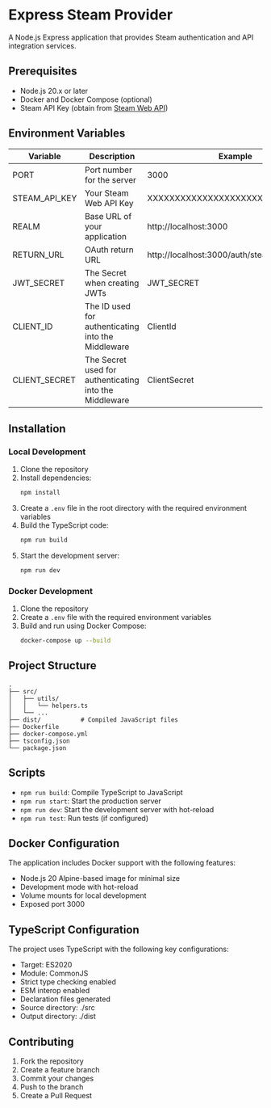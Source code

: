 # Express Steam Provider

A Node.js Express application that provides Steam authentication and API integration services.

## Prerequisites

- Node.js 20.x or later
- Docker and Docker Compose (optional)
- Steam API Key (obtain from [Steam Web API](https://steamcommunity.com/dev/apikey))

## Environment Variables

| Variable | Description | Example |
|----------|-------------|---------|
| PORT | Port number for the server | 3000 |
| STEAM_API_KEY | Your Steam Web API Key | XXXXXXXXXXXXXXXXXXXXXXXXXXXXXXXX |
| REALM | Base URL of your application | http://localhost:3000 |
| RETURN_URL | OAuth return URL | http://localhost:3000/auth/steam/authenticate |
| JWT_SECRET | The Secret when creating JWTs | JWT_SECRET |
| CLIENT_ID | The ID used for authenticating into the Middleware | ClientId |
| CLIENT_SECRET | The Secret used for authenticating into the Middleware | ClientSecret |

## Installation

### Local Development

1. Clone the repository
2. Install dependencies:
   ```bash
   npm install
   ```
3. Create a `.env` file in the root directory with the required environment variables
4. Build the TypeScript code:
   ```bash
   npm run build
   ```
5. Start the development server:
   ```bash
   npm run dev
   ```

### Docker Development

1. Clone the repository
2. Create a `.env` file with the required environment variables
3. Build and run using Docker Compose:
   ```bash
   docker-compose up --build
   ```

## Project Structure

```
.
├── src/
│   ├── utils/
│   │   └── helpers.ts
│   └── ...
├── dist/           # Compiled JavaScript files
├── Dockerfile
├── docker-compose.yml
├── tsconfig.json
└── package.json
```

## Scripts

- `npm run build`: Compile TypeScript to JavaScript
- `npm run start`: Start the production server
- `npm run dev`: Start the development server with hot-reload
- `npm run test`: Run tests (if configured)

## Docker Configuration

The application includes Docker support with the following features:
- Node.js 20 Alpine-based image for minimal size
- Development mode with hot-reload
- Volume mounts for local development
- Exposed port 3000

## TypeScript Configuration

The project uses TypeScript with the following key configurations:
- Target: ES2020
- Module: CommonJS
- Strict type checking enabled
- ESM interop enabled
- Declaration files generated
- Source directory: ./src
- Output directory: ./dist

## Contributing

1. Fork the repository
2. Create a feature branch
3. Commit your changes
4. Push to the branch
5. Create a Pull Request